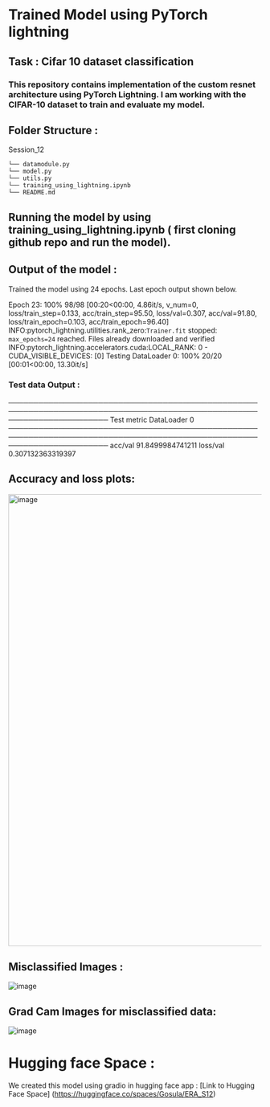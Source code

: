 # Trained Model using PyTorch lightning


## Task : Cifar 10 dataset classification 

### This repository contains implementation of the custom resnet architecture using PyTorch Lightning. I am working with the CIFAR-10 dataset to train and evaluate my model.

## Folder Structure :

Session_12

```
└── datamodule.py
└── model.py
└── utils.py
└── training_using_lightning.ipynb
└── README.md
```
## Running the model by using training_using_lightning.ipynb ( first cloning github repo and run the model).

## Output of the model :
 
Trained the model using 24 epochs. Last epoch output shown below.

Epoch 23: 100%
98/98 [00:20<00:00, 4.86it/s, v_num=0, loss/train_step=0.133, acc/train_step=95.50, loss/val=0.307, acc/val=91.80, loss/train_epoch=0.103, acc/train_epoch=96.40]
INFO:pytorch_lightning.utilities.rank_zero:`Trainer.fit` stopped: `max_epochs=24` reached.
Files already downloaded and verified
INFO:pytorch_lightning.accelerators.cuda:LOCAL_RANK: 0 - CUDA_VISIBLE_DEVICES: [0]
Testing DataLoader 0: 100%
20/20 [00:01<00:00, 13.30it/s]

### Test data Output : 

────────────────────────────────────────────────────────────────────────────────────────────────────────────────────────
       Test metric             DataLoader 0
────────────────────────────────────────────────────────────────────────────────────────────────────────────────────────
         acc/val             91.8499984741211
        loss/val             0.307132363319397


  ## Accuracy and loss plots:
  
  <img width="900" alt="image" src="https://github.com/sunandhini96/TSAI_ERAV1/assets/63030539/95ac4a71-b874-4bc7-b520-4b4f47d369ad">


## Misclassified Images  :

![image](https://github.com/sunandhini96/TSAI_ERAV1/assets/63030539/1be6a5d3-c8ce-494e-8d36-138b4d99bc18)

## Grad Cam Images for misclassified data: 

![image](https://github.com/sunandhini96/TSAI_ERAV1/assets/63030539/499be2c0-82ca-45e5-a499-677831dfc5ec)



# Hugging face Space :
We created this model using gradio in hugging face app  : 
[Link to Hugging Face Space]   (https://huggingface.co/spaces/Gosula/ERA_S12)














